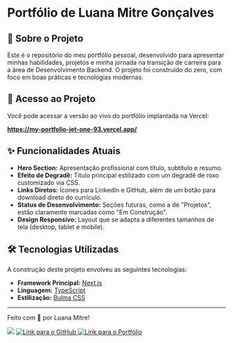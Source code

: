 # Portfólio de Luana Mitre Gonçalves

## 📖 Sobre o Projeto

Este é o repositório do meu portfólio pessoal, desenvolvido para apresentar minhas habilidades, projetos e minha jornada na transição de carreira para a área de Desenvolvimento Backend. O projeto foi construído do zero, com foco em boas práticas e tecnologias modernas.

## 🚀 Acesso ao Projeto

Você pode acessar a versão ao vivo do portfólio implantada na Vercel:

**https://my-portfolio-jet-one-93.vercel.app/**

## ✨ Funcionalidades Atuais

* **Hero Section:** Apresentação profissional com título, subtítulo e resumo.
* **Efeito de Degradê:** Título principal estilizado com um degradê de roxo customizado via CSS.
* **Links Diretos:** Ícones para LinkedIn e GitHub, além de um botão para download direto do currículo.
* **Status de Desenvolvimento:** Seções futuras, como a de "Projetos", estão claramente marcadas como "Em Construção".
* **Design Responsivo:** Layout que se adapta a diferentes tamanhos de tela (desktop, tablet e mobile).

## 🛠️ Tecnologias Utilizadas

A construção deste projeto envolveu as seguintes tecnologias:

* **Framework Principal:** [Next.js](https://nextjs.org/)
* **Linguagem:** [TypeScript](https://www.typescriptlang.org/)
* **Estilização:** [Bulma CSS](https://bulma.io/)

---



Feito com 💜 por Luana Mitre!

<p align="left">
  <a href="https://www.linkedin.com/in/luana-mitre/" target="_blank"><img src="https://img.shields.io/badge/-LinkedIn-%230077B5?style=for-the-badge&logo=linkedin&logoColor=white" target="_blank"></a>
  <a href="https://github.com/LuuhMitre" target="_blank">
    <img src="https://img.shields.io/badge/GitHub-181717?style=for-the-badge&logo=github&logoColor=white" alt="Link para o GitHub">
  </a>
  <a href="https://my-portfolio-jet-one-93.vercel.app/" target="_blank">
    <img src="https://img.shields.io/badge/Portfólio-%238A2BE2?style=for-the-badge&logoColor=white" alt="Link para o Portfólio">
  </a>
</p>

